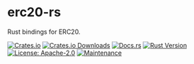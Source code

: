 # erc20-rs

Rust bindings for ERC20.

[![Crates.io](https://img.shields.io/crates/v/erc20-rs.svg)](https://crates.io/crates/erc20-rs)
[![Crates.io Downloads](https://img.shields.io/crates/d/erc20-rs.svg)](https://crates.io/crates/erc20-rs)
[![Docs.rs](https://docs.rs/erc20-rs/badge.svg)](https://docs.rs/erc20-rs)
[![Rust Version](https://img.shields.io/badge/rust-2021-blue.svg?logo=rust)](https://www.rust-lang.org)
[![License: Apache-2.0](https://img.shields.io/badge/License-Apache%202.0-blue.svg)](https://opensource.org/licenses/Apache-2.0)
[![Maintenance](https://img.shields.io/badge/maintenance-actively--developed-brightgreen.svg)](https://github.com/suchapalaver/erc20-rs/)
